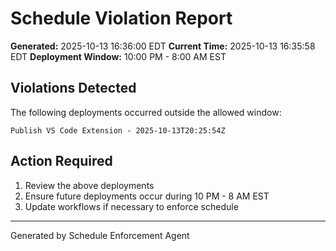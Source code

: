 # Schedule Violation Report

**Generated:** 2025-10-13 16:36:00 EDT
**Current Time:** 2025-10-13 16:35:58 EDT
**Deployment Window:** 10:00 PM - 8:00 AM EST

## Violations Detected

The following deployments occurred outside the allowed window:

```
Publish VS Code Extension - 2025-10-13T20:25:54Z
```

## Action Required

1. Review the above deployments
2. Ensure future deployments occur during 10 PM - 8 AM EST
3. Update workflows if necessary to enforce schedule

---

Generated by Schedule Enforcement Agent
